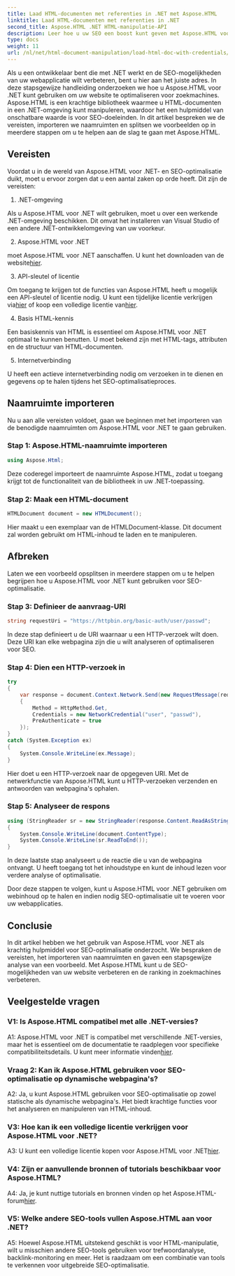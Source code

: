 ```yaml
---
title: Laad HTML-documenten met referenties in .NET met Aspose.HTML
linktitle: Laad HTML-documenten met referenties in .NET
second_title: Aspose.HTML .NET HTML-manipulatie-API
description: Leer hoe u uw SEO een boost kunt geven met Aspose.HTML voor .NET. Verbeter de rankings, analyseer webinhoud en optimaliseer voor zoekmachines.
type: docs
weight: 11
url: /nl/net/html-document-manipulation/load-html-doc-with-credentials/
---
```


Als u een ontwikkelaar bent die met .NET werkt en de SEO-mogelijkheden van uw webapplicatie wilt verbeteren, bent u hier aan het juiste adres. In deze stapsgewijze handleiding onderzoeken we hoe u Aspose.HTML voor .NET kunt gebruiken om uw website te optimaliseren voor zoekmachines. Aspose.HTML is een krachtige bibliotheek waarmee u HTML-documenten in een .NET-omgeving kunt manipuleren, waardoor het een hulpmiddel van onschatbare waarde is voor SEO-doeleinden. In dit artikel bespreken we de vereisten, importeren we naamruimten en splitsen we voorbeelden op in meerdere stappen om u te helpen aan de slag te gaan met Aspose.HTML.

## Vereisten

Voordat u in de wereld van Aspose.HTML voor .NET- en SEO-optimalisatie duikt, moet u ervoor zorgen dat u een aantal zaken op orde heeft. Dit zijn de vereisten:

1. .NET-omgeving

Als u Aspose.HTML voor .NET wilt gebruiken, moet u over een werkende .NET-omgeving beschikken. Dit omvat het installeren van Visual Studio of een andere .NET-ontwikkelomgeving van uw voorkeur.

2. Aspose.HTML voor .NET

 moet Aspose.HTML voor .NET aanschaffen. U kunt het downloaden van de website[hier](https://releases.aspose.com/html/net/). 

3. API-sleutel of licentie

 Om toegang te krijgen tot de functies van Aspose.HTML heeft u mogelijk een API-sleutel of licentie nodig. U kunt een tijdelijke licentie verkrijgen via[hier](https://purchase.aspose.com/temporary-license/) of koop een volledige licentie van[hier](https://purchase.aspose.com/buy).

4. Basis HTML-kennis

Een basiskennis van HTML is essentieel om Aspose.HTML voor .NET optimaal te kunnen benutten. U moet bekend zijn met HTML-tags, attributen en de structuur van HTML-documenten.

5. Internetverbinding

U heeft een actieve internetverbinding nodig om verzoeken in te dienen en gegevens op te halen tijdens het SEO-optimalisatieproces.

## Naamruimte importeren

Nu u aan alle vereisten voldoet, gaan we beginnen met het importeren van de benodigde naamruimten om Aspose.HTML voor .NET te gaan gebruiken.

### Stap 1: Aspose.HTML-naamruimte importeren

```csharp
using Aspose.Html;
```

Deze coderegel importeert de naamruimte Aspose.HTML, zodat u toegang krijgt tot de functionaliteit van de bibliotheek in uw .NET-toepassing.

### Stap 2: Maak een HTML-document

```csharp
HTMLDocument document = new HTMLDocument();
```

Hier maakt u een exemplaar van de HTMLDocument-klasse. Dit document zal worden gebruikt om HTML-inhoud te laden en te manipuleren.

## Afbreken

Laten we een voorbeeld opsplitsen in meerdere stappen om u te helpen begrijpen hoe u Aspose.HTML voor .NET kunt gebruiken voor SEO-optimalisatie.

### Stap 3: Definieer de aanvraag-URI

```csharp
string requestUri = "https://httpbin.org/basic-auth/user/passwd";
```

In deze stap definieert u de URI waarnaar u een HTTP-verzoek wilt doen. Deze URI kan elke webpagina zijn die u wilt analyseren of optimaliseren voor SEO.

### Stap 4: Dien een HTTP-verzoek in

```csharp
try
{
    var response = document.Context.Network.Send(new RequestMessage(requestUri)
    {
        Method = HttpMethod.Get,
        Credentials = new NetworkCredential("user", "passwd"),
        PreAuthenticate = true
    });
}
catch (System.Exception ex)
{
    System.Console.WriteLine(ex.Message);
}
```

Hier doet u een HTTP-verzoek naar de opgegeven URI. Met de netwerkfunctie van Aspose.HTML kunt u HTTP-verzoeken verzenden en antwoorden van webpagina's ophalen.

### Stap 5: Analyseer de respons

```csharp
using (StringReader sr = new StringReader(response.Content.ReadAsString()))
{
    System.Console.WriteLine(document.ContentType);
    System.Console.WriteLine(sr.ReadToEnd());
}
```

In deze laatste stap analyseert u de reactie die u van de webpagina ontvangt. U heeft toegang tot het inhoudstype en kunt de inhoud lezen voor verdere analyse of optimalisatie.

Door deze stappen te volgen, kunt u Aspose.HTML voor .NET gebruiken om webinhoud op te halen en indien nodig SEO-optimalisatie uit te voeren voor uw webapplicaties.

## Conclusie

In dit artikel hebben we het gebruik van Aspose.HTML voor .NET als krachtig hulpmiddel voor SEO-optimalisatie onderzocht. We bespraken de vereisten, het importeren van naamruimten en gaven een stapsgewijze analyse van een voorbeeld. Met Aspose.HTML kunt u de SEO-mogelijkheden van uw website verbeteren en de ranking in zoekmachines verbeteren.

## Veelgestelde vragen

### V1: Is Aspose.HTML compatibel met alle .NET-versies?

 A1: Aspose.HTML voor .NET is compatibel met verschillende .NET-versies, maar het is essentieel om de documentatie te raadplegen voor specifieke compatibiliteitsdetails. U kunt meer informatie vinden[hier](https://reference.aspose.com/html/net/).

### Vraag 2: Kan ik Aspose.HTML gebruiken voor SEO-optimalisatie op dynamische webpagina's?

A2: Ja, u kunt Aspose.HTML gebruiken voor SEO-optimalisatie op zowel statische als dynamische webpagina's. Het biedt krachtige functies voor het analyseren en manipuleren van HTML-inhoud.

### V3: Hoe kan ik een volledige licentie verkrijgen voor Aspose.HTML voor .NET?

 A3: U kunt een volledige licentie kopen voor Aspose.HTML voor .NET[hier](https://purchase.aspose.com/buy).

### V4: Zijn er aanvullende bronnen of tutorials beschikbaar voor Aspose.HTML?

 A4: Ja, je kunt nuttige tutorials en bronnen vinden op het Aspose.HTML-forum[hier](https://forum.aspose.com/).

### V5: Welke andere SEO-tools vullen Aspose.HTML aan voor .NET?

A5: Hoewel Aspose.HTML uitstekend geschikt is voor HTML-manipulatie, wilt u misschien andere SEO-tools gebruiken voor trefwoordanalyse, backlink-monitoring en meer. Het is raadzaam om een combinatie van tools te verkennen voor uitgebreide SEO-optimalisatie.
